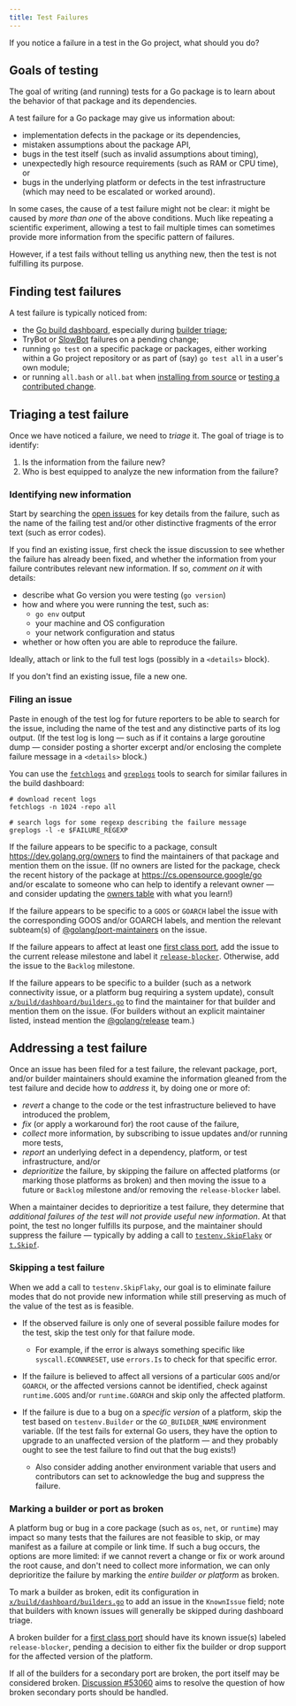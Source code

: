 ```yaml
---
title: Test Failures
---
```


If you notice a failure in a test in the Go project, what should you do?

## Goals of testing

The goal of writing (and running) tests for a Go package is to learn about the
behavior of that package and its dependencies.

A test failure for a Go package may give us information about:
* implementation defects in the package or its dependencies,
* mistaken assumptions about the package API,
* bugs in the test itself (such as invalid assumptions about timing),
* unexpectedly high resource requirements (such as RAM or CPU time), or
* bugs in the underlying platform or defects in the test infrastructure (which
  may need to be escalated or worked around).

In some cases, the cause of a test failure might not be clear: it might be
caused by _more than one_ of the above conditions. Much like repeating a
scientific experiment, allowing a test to fail multiple times can sometimes
provide more information from the specific pattern of failures.

However, if a test fails without telling us anything new, then the test is not
fulfilling its purpose.

## Finding test failures

A test failure is typically noticed from:
* the [Go build dashboard](https://build.golang.org), especially during [builder
  triage](https://go.dev/issue/52653);
* TryBot or [SlowBot](/wiki/SlowBots) failures on a pending
  change;
* running `go test` on a specific package or packages, either working within a
  Go project repository or as part of (say) `go test all` in a user's own
  module;
* or running `all.bash` or `all.bat` when [installing from
  source](https://go.dev/doc/install/source#install) or [testing a contributed
  change](https://go.dev/doc/contribute#testing).

## Triaging a test failure

Once we have noticed a failure, we need to _triage_ it.
The goal of triage is to identify:

1. Is the information from the failure new?
2. Who is best equipped to analyze the new information from the failure?

### Identifying new information

Start by searching the [open issues](https://go.dev/issue) for key details from
the failure, such as the name of the failing test and/or other distinctive
fragments of the error text (such as error codes).

If you find an existing issue, first check the issue discussion to see whether
the failure has already been fixed, and whether the information from your failure
contributes relevant new information. If so, _comment on it_ with details:
* describe what Go version you were testing (`go version`)
* how and where you were running the test, such as:
   * `go env` output
   * your machine and OS configuration
   * your network configuration and status
* whether or how often you are able to reproduce the failure.

Ideally, attach or link to the full test logs (possibly in a `<details>` block).

If you don't find an existing issue, file a new one.

### Filing an issue

Paste in enough of the test log for future reporters to be able to search for
the issue, including the name of the test and any distinctive parts of its log
output. (If the test log is long — such as if it contains a large goroutine
dump — consider posting a shorter excerpt and/or enclosing the complete failure
message in a `<details>` block.)

You can use the
[`fetchlogs`](https://pkg.go.dev/golang.org/x/build/cmd/fetchlogs) and
[`greplogs`](https://pkg.go.dev/golang.org/x/build/cmd/greplogs) tools to
search for similar failures in the build dashboard:

```
# download recent logs
fetchlogs -n 1024 -repo all
```
```
# search logs for some regexp describing the failure message
greplogs -l -e $FAILURE_REGEXP
```

If the failure appears to be specific to a package, consult
https://dev.golang.org/owners to find the maintainers of that package and mention
them on the issue. (If no owners are listed for the package, check the recent
history of the package at https://cs.opensource.google/go and/or escalate to
someone who can help to identify a relevant owner — and consider updating the
[owners
table](https://cs.opensource.google/go/x/build/+/master:devapp/owners/table.go)
with what you learn!)

If the failure appears to be specific to a `GOOS` or `GOARCH` label the issue
with the corresponding GOOS and/or GOARCH labels, and mention the relevant
subteam(s) of
[@golang/port-maintainers](https://github.com/orgs/golang/teams/port-maintainers)
on the issue.

If the failure appears to affect at least one
[first class port](/wiki/PortingPolicy#first-class-ports),
add the issue to the current release milestone and label it
[`release-blocker`](https://github.com/golang/go/labels/release-blocker).
Otherwise, add the issue to the `Backlog` milestone.

If the failure appears to be specific to a builder (such as a network
connectivity issue, or a platform bug requiring a system update), consult
[`x/build/dashboard/builders.go`](https://cs.opensource.google/go/x/build/+/master:dashboard/builders.go)
to find the maintainer for that builder and mention them on the issue.
(For builders without an explicit maintainer listed, instead mention
the [@golang/release](https://github.com/orgs/golang/teams/release) team.)

## Addressing a test failure

Once an issue has been filed for a test failure, the relevant package, port,
and/or builder maintainers should examine the information gleaned from the test
failure and decide how to _address_ it, by doing one or more of:

* _revert_ a change to the code or the test infrastructure believed to have
  introduced the problem,
* _fix_ (or apply a workaround for) the root cause of the failure,
* _collect_ more information, by subscribing to issue updates and/or running
  more tests,
* _report_ an underlying defect in a dependency, platform, or test
  infrastructure, and/or
* _deprioritize_ the failure, by skipping the failure on affected platforms (or
  marking those platforms as broken) and then moving the issue to a future or
  `Backlog` milestone and/or removing the `release-blocker` label.

When a maintainer decides to deprioritize a test failure, they determine that
_additional failures of the test will not provide useful new information_. At
that point, the test no longer fulfills its purpose, and the maintainer should
suppress the failure — typically by adding a call to
[`testenv.SkipFlaky`](https://pkg.go.dev/internal/testenv#SkipFlaky) or
[`t.Skipf`](https://pkg.go.dev/testing#F.Skipf).

### Skipping a test failure

When we add a call to `testenv.SkipFlaky`, our goal is to eliminate failure
modes that do not provide new information while still preserving as much of the
value of the test as is feasible.

* If the observed failure is only one of several possible failure modes for
  the test, skip the test only for that failure mode.

   * For example, if the error is always something specific like
     `syscall.ECONNRESET`, use `errors.Is` to check for that specific error.

* If the failure is believed to affect all versions of a particular `GOOS`
  and/or `GOARCH`, or the affected versions cannot be identified, check against
  `runtime.GOOS` and/or `runtime.GOARCH` and skip only the affected platform.

* If the failure is due to a bug on a _specific version_ of a platform, skip the
  test based on `testenv.Builder` or the `GO_BUILDER_NAME` environment variable.
  (If the test fails for external Go users, they have the option to upgrade to
  an unaffected version of the platform — and they probably ought to see the
  test failure to find out that the bug exists!)

   * Also consider adding another environment variable that users and contributors
     can set to acknowledge the bug and suppress the failure.

### Marking a builder or port as broken

A platform bug or bug in a core package (such as `os`, `net`, or `runtime`) may
impact so many tests that the failures are not feasible to skip, or may manifest
as a failure at compile or link time. If such a bug occurs, the options are more
limited: if we cannot revert a change or fix or work around the root cause, and
don't need to collect more information, we can only deprioritize the failure by
marking the _entire builder or platform_ as broken.

To mark a builder as broken, edit its configuration in
[`x/build/dashboard/builders.go`](https://cs.opensource.google/go/x/build/+/master:dashboard/builders.go)
to add an issue in the `KnownIssue` field; note that builders with known issues
will generally be skipped during dashboard triage.

A broken builder for a
[first class port](/wiki/PortingPolicy#first-class-ports)
should have its known issue(s) labeled `release-blocker`, pending a decision
to either fix the builder or drop support for the affected version of the
platform.

If all of the builders for a secondary port are broken, the port itself may be
considered broken. [Discussion
#53060](https://github.com/golang/go/discussions/53060)
aims to resolve the question of how broken secondary ports should be handled.
